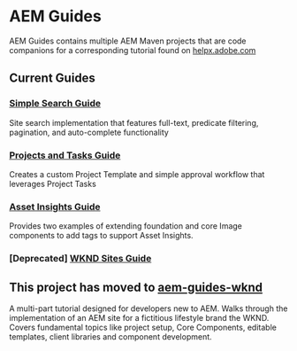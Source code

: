 # AEM Guides

AEM Guides contains multiple AEM Maven projects that are code companions for a corresponding tutorial found on [helpx.adobe.com](https://helpx.adobe.com/support/experience-manager.html)

## Current Guides

### [Simple Search Guide](https://github.com/Adobe-Marketing-Cloud/aem-guides/tree/master/simple-search-guide)

Site search implementation that features full-text, predicate filtering, pagination, and auto-complete functionality

### [Projects and Tasks Guide](https://github.com/Adobe-Marketing-Cloud/aem-guides/tree/master/projects-tasks-guide)

Creates a custom Project Template and simple approval workflow that leverages Project Tasks

### [Asset Insights Guide](https://github.com/Adobe-Marketing-Cloud/aem-guides/tree/master/asset-insights-guide)

Provides two examples of extending foundation and core Image components to add tags to support Asset Insights.

### [Deprecated] [WKND Sites Guide](https://github.com/Adobe-Marketing-Cloud/aem-guides/tree/master/wknd-sites-guide)

## This project has moved to [aem-guides-wknd](https://github.com/Adobe-Marketing-Cloud/aem-guides-wknd)

A multi-part tutorial designed for developers new to AEM. Walks through the implementation of an AEM site for a fictitious lifestyle brand the WKND. Covers fundamental topics like project setup, Core Components, editable templates, client libraries and component development.
